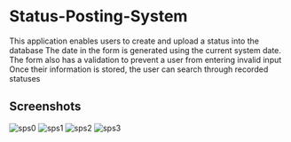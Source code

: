 # Status-Posting-System
This application enables users to create and upload a status into the database
The date in the form is generated using the current system date. The form also has a validation to prevent a user from entering invalid input
Once their information is stored, the user can search through recorded statuses

## Screenshots
![sps0](https://user-images.githubusercontent.com/69224805/205566534-9857130a-f57c-4233-8d77-828c3f336f4c.png)
![sps1](https://user-images.githubusercontent.com/69224805/205566540-51f6a125-b2ab-49fb-bacf-6a2737810636.png)
![sps2](https://user-images.githubusercontent.com/69224805/205566544-f77cc729-60a1-4321-aca5-52d146a06c84.png)
![sps3](https://user-images.githubusercontent.com/69224805/205566551-237ba0ce-50a6-4674-b6d9-1683129dc9c7.png)
